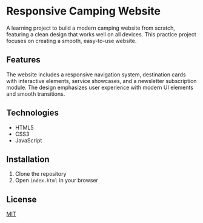# Responsive Camping Website

A learning project to build a modern camping website from scratch, featuring a clean design that works well on all devices. This practice project focuses on creating a smooth, easy-to-use website.

## Features
The website includes a responsive navigation system, destination cards with interactive elements, service showcases, and a newsletter subscription module. The design emphasizes user experience with modern UI elements and smooth transitions.

## Technologies
- HTML5
- CSS3
- JavaScript

## Installation
1. Clone the repository
2. Open `index.html` in your browser

## License
[MIT](https://choosealicense.com/licenses/mit/)

